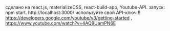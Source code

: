 сделано на react.js, materializeCSS, react-build-app, Youtube-API.
запуск: npm start.
http://localhost:3000/
используйте свой API-ключ !!
https://developers.google.com/youtube/v3/getting-started
,
https://www.youtube.com/watch?v=4AQ9UamPN6E